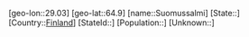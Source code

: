 ﻿---
location: [64.9,29.03]
type: City
tags:
- geo/City


SpocWebEntityId: 34673
isDeleted: false
confidential: public

---
[geo-lon::29.03]
[geo-lat::64.9]
[name::Suomussalmi]
[State::]
[Country::[Finland](geo/Continent/Europe/Finland.md)]
[StateId::]
[Population::]
[Unknown::]

